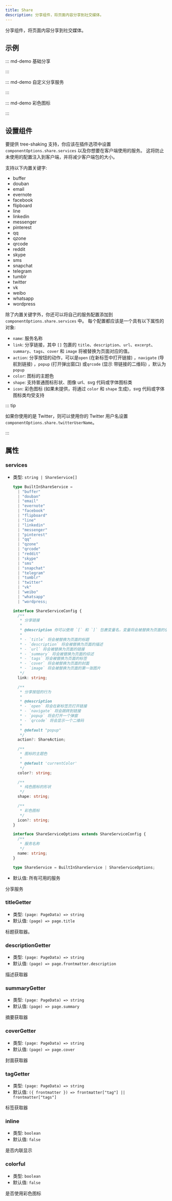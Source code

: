 ```yaml
---
title: Share
description: 分享组件，将页面内容分享到社交媒体。
---
```


分享组件，将页面内容分享到社交媒体。

<!-- more -->

## 示例

<!-- #region demo -->

::: md-demo 基础分享

<Share />

:::

::: md-demo 自定义分享服务

<Share services="qq,weibo" />
<Share :services="['qq','weibo']" />

:::

::: md-demo 彩色图标

<Share colorful />

:::

<!-- #endregion demo -->

## 设置组件

要提供 tree-shaking 支持，你应该在插件选项中设置 `componentOptions.share.services` 以及你想要在客户端使用的服务。 这将防止未使用的配置注入到客户端，并将减少客户端包的大小。

支持以下内置关键字:

- buffer
- douban
- email
- evernote
- facebook
- flipboard
- line
- linkedin
- messenger
- pinterest
- qq
- qzone
- qrcode
- reddit
- skype
- sms
- snapchat
- telegram
- tumblr
- twitter
- vk
- weibo
- whatsapp
- wordpress

除了内置关键字外，你还可以将自己的服务配置添加到 `componentOptions.share.services` 中。 每个配置都应该是一个具有以下属性的对象:

- `name`: 服务名称
- `link`: 分享链接，其中 `[]` 包裹的 `title`、`description`、`url`、`excerpt`、`summary`、`tags`、`cover` 和 `image` 将被替换为页面对应的值。
- `action`: 分享按钮的动作，可以是`open` (在新标签中打开链接) ，`navigate` (导航到链接) ，`popup` (打开弹出窗口) 或`qrcode` (显示 带链接的二维码) ，默认为 `popup`
- `color`: 图标的主题色
- `shape`: 支持普通图标形状、图像 url、svg 代码或字体图标类
- `icon`: 彩色图标 (如果未提供，将通过 `color` 和 `shape` 生成)，svg 代码或字体图标类均受支持

::: tip

如果你使用的是 Twitter，则可以使用你的 Twitter 用户名设置 `componentOptions.share.twitterUserName`。

:::

## 属性

### services

- 类型: `string | ShareService[]`

  ```ts
  type BuiltInShareService =
    | "buffer"
    | "douban"
    | "email"
    | "evernote"
    | "facebook"
    | "flipboard"
    | "line"
    | "linkedin"
    | "messenger"
    | "pinterest"
    | "qq"
    | "qzone"
    | "qrcode"
    | "reddit"
    | "skype"
    | "sms"
    | "snapchat"
    | "telegram"
    | "tumblr"
    | "twitter"
    | "vk"
    | "weibo"
    | "whatsapp"
    | "wordpress;

  interface ShareServiceConfig {
    /**
     * 分享链接
     *
     * @description 你可以使用 `[` 和 `]` 包裹变量名，变量将会被替换为页面的值：
     *
     * - `title` 将会被替换为页面的标题
     * - `description` 将会被替换为页面的描述
     * - `url` 将会被替换为页面的链接
     * - `summary` 将会被替换为页面的综述
     * - `tags` 将会被替换为页面的标签
     * - `cover` 将会被替换为页面的封面
     * - `image` 将会被替换为页面的第一张图片
     */
    link: string;

    /**
     * 分享按钮的行为
     *
     * @description
     * - `open` 将会在新标签页打开链接
     * - `navigate` 将会跳转到链接
     * - `popup` 将会打开一个弹窗
     * - `qrcode` 将会显示一个二维码
     *
     * @default "popup"
     */
    action?: ShareAction;

    /**
     * 图标的主题色
     *
     * @default 'currentColor'
     */
    color?: string;

    /**
     * 纯色图标的形状
     */
    shape: string;

    /**
     * 彩色图标
     */
    icon?: string;
  }

  interface ShareServiceOptions extends ShareServiceConfig {
    /**
     * 服务名称
     */
    name: string;
  }

  type ShareService = BuiltInShareService | ShareServiceOptions;
  ```

- 默认值: 所有可用的服务

分享服务

### titleGetter

- 类型: `(page: PageData) => string`
- 默认值: `(page) => page.title`

标题获取器。

### descriptionGetter

- 类型: `(page: PageData) => string`
- 默认值: `(page) => page.frontmatter.description`

描述获取器

### summaryGetter

- 类型: `(page: PageData) => string`
- 默认值: `(page) => page.summary`

摘要获取器

### coverGetter

- 类型: `(page: PageData) => string`
- 默认值: `(page) => page.cover`

封面获取器

### tagGetter

- 类型: `(page: PageData) => string`
- 默认值: `({ frontmatter }) => frontmatter["tag"] || frontmatter["tags"]`

标签获取器

### inline

- 类型: `boolean`
- 默认值: `false`

是否内联显示

### colorful

- 类型: `boolean`
- 默认值: `false`

是否使用彩色图标
